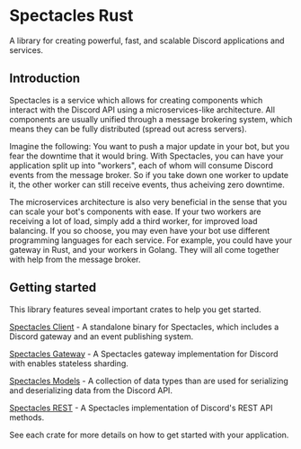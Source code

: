 # Spectacles Rust
A library for creating powerful, fast, and scalable Discord applications and services.


## Introduction
Spectacles is a service which allows for creating components which interact with the Discord API using a microservices-like architecture.
All components are usually unified through a message brokering system, which means they can be fully distributed (spread out acress servers).

Imagine the following: You want to push a major update in your bot, but you fear the downtime that it would bring. With Spectacles, you can have your application split up into "workers", each of whom will consume Discord events from the message broker. So if you take down one worker to update it, the other worker can still receive events, thus acheiving zero downtime.

The microservices architecture is also very beneficial in the sense that you can scale your bot's components with ease. If your two workers are receiving a lot of load, simply add a third worker, for improved load balancing.
If you so choose, you may even have your bot use different programming languages for each service. For example, you could have your gateway in Rust, and your workers in Golang. They will all come together with help from the message broker.

## Getting started
This library features seveal important crates to help you get started.

[Spectacles Client](client/) - A standalone binary for Spectacles, which includes a Discord gateway and an event publishing system.

[Spectacles Gateway](gateway/) - A Spectacles gateway implementation for Discord with enables stateless sharding.

[Spectacles Models](models/) - A collection of data types than are used for serializing and deserializing data from the Discord API.

[Spectacles REST](rest/) - A Spectacles implementation of Discord's REST API methods.

See each crate for more details on how to get started with your application.